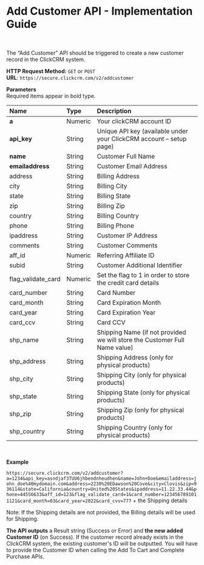 <h1>Add Customer API - Implementation Guide</h1><br>
<p>The “Add Customer” API should be triggered to create a new customer record in the ClickCRM system.</p>
<p><strong>HTTP Request Method:</strong> <code>GET</code> or <code>POST</code><br>
<strong>URL</strong>: <code>https://secure.clickcrm.com/v2/addcustomer</code><br></p>
<p><strong>Parameters</strong><br>
Required items appear in bold type.</p>
<table>
<thead>
<tr>
<th align="left">Name</th>
<th align="left">Type</th>
<th align="left">Description</th>
</tr>
</thead>
<tbody>
<tr>
<td align="left"><strong>a<strong></td>
<td align="left">Numeric</td>
<td align="left">Your clickCRM account ID</td>
</tr>
<tr>
<td align="left"><strong>api_key</strong></td>
<td align="left">String</td>
<td align="left">Unique API key (available under your ClickCRM account – setup page)</td>
</tr>
<tr>
<td align="left"><strong>name</strong></td>
<td align="left">String</td>
<td align="left">Customer Full Name</td>
</tr>
<tr>
<td align="left"><strong>emailaddress</strong></td>
<td align="left">String</td>
<td align="left">Customer Email Address</td>
</tr>
<td align="left">address</td>
<td align="left">String</td>
<td align="left">Billing Address</td>
</tr>
<tr>
<td align="left">city</td>
<td align="left">String</td>
<td align="left">Billing City</td>
</tr>
<tr>
<td align="left">state</td>
<td align="left">String</td>
<td align="left">Billing State</td>
</tr>
<tr>
<td align="left">zip</td>
<td align="left">String</td>
<td align="left">Billing Zip</td>
</tr>
<tr>
<td align="left">country</td>
<td align="left">String</td>
<td align="left">Billing Country</td>
</tr>
<tr>
<td align="left">phone</td>
<td align="left">String</td>
<td align="left">Billing Phone</td>
</tr>
<tr>
<td align="left">ipaddress</td>
<td align="left">String</td>
<td align="left">Customer IP Address</td>
</tr> 
<tr>
<td align="left">comments</td>
<td align="left">String</td>
<td align="left">Customer Comments</td>
</tr>
<tr>
<td align="left">aff_id</td>
<td align="left">Numeric</td>
<td align="left">Referring Affiliate ID</td>
</tr>
<tr>
<td align="left">subid</td>
<td align="left">String</td>
<td align="left">Customer Additional Identifier</td>
</tr>
<tr>
<td align="left">flag_validate_card</td>
<td align="left">Numeric</td>
<td align="left">Set the flag to 1 in order to store the credit card details</td>
</tr>
<tr>
<td align="left">card_number</td>
<td align="left">String</td>
<td align="left">Card Number</td>
</tr>  
<tr>
<td align="left">card_month</td>
<td align="left">String</td>
<td align="left">Card Expiration Month</td>
</tr>
<tr>
<td align="left">card_year</td>
<td align="left">String</td>
<td align="left">Card Expiration Year</td>
</tr>
<tr>
<td align="left">card_ccv</td>
<td align="left">String</td>
<td align="left">Card CCV</td>
</tr>
<tr>
<td align="left">shp_name</td>
<td align="left">String</td>
<td align="left">Shipping Name (if not provided we will store the Customer Full Name value)</td>
</tr>
<tr>
<td align="left">shp_address</td>
<td align="left">String</td>
<td align="left">Shipping Address (only for physical products)</td>
</tr>
<tr>
<td align="left">shp_city</td>
<td align="left">String</td>
<td align="left">Shipping City (only for physical products)</td>
</tr>  
<tr>
<td align="left">shp_state</td>
<td align="left">String</td>
<td align="left">Shipping State (only for physical products)</td>
</tr>
<tr>
<td align="left">shp_zip</td>
<td align="left">String</td>
<td align="left">Shipping Zip (only for physical products)</td>
</tr>
<tr>
<td align="left">shp_country</td>
<td align="left">String</td>
<td align="left">Shipping Country (only for physical products)</td>
</tr>  
</tbody>
</table>
<br>
<p><strong>Example</strong></p>
<p><code>https://secure.clickcrm.com/v2/addcustomer?a=1234&api_key=asndjaf3TUU6jhbendnheudhen&name=John+Doe&emailaddress=john_doe%40mydomain.com&address=2230%20EDawson%20Cove&city=Clovis&zip=936114&state=California&country=United%20States&ipaddress=11.22.33.44&phone=44556633&aff_id=123&flag_validate_card=1&card_number=1234567891011121&card_month=03&card_year=2022&card_cvv=777</code> + the Shipping details<br>
  
<p>Note: If the Shipping details are not provided, the Billing details will be used for Shipping.</p>

<p><b>The API outputs</b> a Result string (Success or Error) and <b>the new added Customer ID</b> (on Success). If the customer record already exists in the ClickCRM system, the existing customer's ID will be outputted. You will have to provide the Customer ID when calling the Add To Cart and Complete Purchase APIs.
